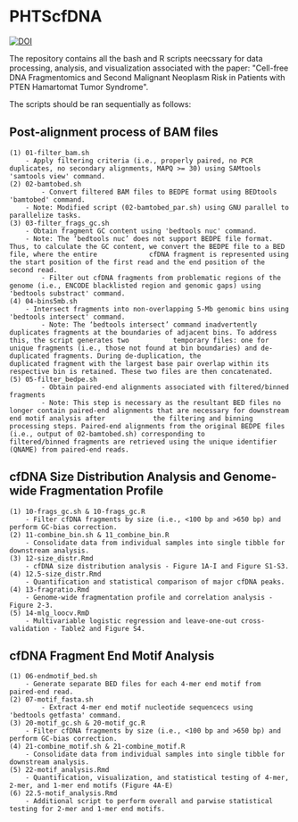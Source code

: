 # PHTScfDNA
[![DOI](https://zenodo.org/badge/642143482.svg)](https://zenodo.org/doi/10.5281/zenodo.10372574)

The repository contains all the bash and R scripts neecssary for data processing, analysis, and visualization associated with the paper: "Cell-free DNA Fragmentomics and Second Malignant Neoplasm Risk in Patients with PTEN Hamartomat Tumor Syndrome". 

The scripts should be ran sequentially as follows: 

## Post-alignment process of BAM files 
	(1) 01-filter_bam.sh 
 		- Apply filtering criteria (i.e., properly paired, no PCR duplicates, no secondary alignments, MAPQ >= 30) using SAMtools 'samtools view' command. 
   	(2) 02-bamtobed.sh
        	- Convert filtered BAM files to BEDPE format using BEDtools 'bamtobed' command.
	 	- Note: Modified script (02-bamtobed_par.sh) using GNU parallel to parallelize tasks. 
	(3) 03-filter_frags_gc.sh
	 	- Obtain fragment GC content using 'bedtools nuc' command.
  		- Note: The ‘bedtools nuc’ does not support BEDPE file format. Thus, to calculate the GC content, we convert the BEDPE file to a BED file, where the entire 			cfDNA fragment is represented using the start position of the first read and the end position of the second read. 
        	- Filter out cfDNA fragments from problematic regions of the genome (i.e., ENCODE blacklisted region and genomic gaps) using 'bedtools substract' command.
	(4) 04-bins5mb.sh
 		- Intersect fragments into non-overlapping 5-Mb genomic bins using 'bedtools intersect' command. 
     		- Note: The ‘bedtools intersect’ command inadvertently duplicates fragments at the boundaries of adjacent bins. To address this, the script generates two 			temporary files: one for unique fragments (i.e., those not found at bin boundaries) and de-duplicated fragments. During de-duplication, the 				duplicated fragment with the largest base pair overlap within its respective bin is retained. These two files are then concatenated.
   	(5) 05-filter_bedpe.sh
    		- Obtain paired-end alignments associated with filtered/binned fragments
      		- Note: This step is necessary as the resultant BED files no longer contain paired-end alignments that are necessary for downstream end motif analysis after 			the filtering and binning processing steps. Paired-end alignments from the original BEDPE files (i.e., output of 02-bamtobed.sh) corresponding to 			filtered/binned fragments are retrieved using the unique identifier (QNAME) from paired-end reads. 
      
 ## cfDNA Size Distribution Analysis and Genome-wide Fragmentation Profile 
 
 	(1) 10-frags_gc.sh & 10-frags_gc.R
		- Filter cfDNA fragments by size (i.e., <100 bp and >650 bp) and perform GC-bias correction. 
	(2) 11-combine_bin.sh & 11_combine_bin.R
		- Consolidate data from individual samples into single tibble for downstream analysis. 
	(3) 12-size_distr.Rmd 
		- cfDNA size distribution analysis - Figure 1A-I and Figure S1-S3. 
  	(4) 12.5-size_distr.Rmd
   		- Quantification and statistical comparison of major cfDNA peaks. 
	(4) 13-fragratio.Rmd
		- Genome-wide fragmentation profile and correlation analysis - Figure 2-3. 
  	(5) 14-mlg_loocv.RmD
   		- Multivariable logistic regression and leave-one-out cross-validation - Table2 and Figure S4. 
 
 ## cfDNA Fragment End Motif Analysis  
	(1) 06-endmotif_bed.sh
		- Generate separate BED files for each 4-mer end motif from paired-end read. 
	(2) 07-motif_fasta.sh
        	- Extract 4-mer end motif nucleotide sequencecs using 'bedtools getfasta' command. 
	(3) 20-motif_gc.sh & 20-motif_gc.R
		- Filter cfDNA fragments by size (i.e., <100 bp and >650 bp) and perform GC-bias correction. 
	(4) 21-combine_motif.sh & 21-combine_motif.R
		- Consolidate data from individual samples into single tibble for downstream analysis. 
	(5) 22-motif_analysis.Rmd
 		- Quantification, visualization, and statistical testing of 4-mer, 2-mer, and 1-mer end motifs (Figure 4A-E)
	(6) 22.5-motif_analysis.Rmd
 		- Additional script to perform overall and parwise statistical testing for 2-mer and 1-mer end motifs. 
   
   
 	
	

        
        
      
